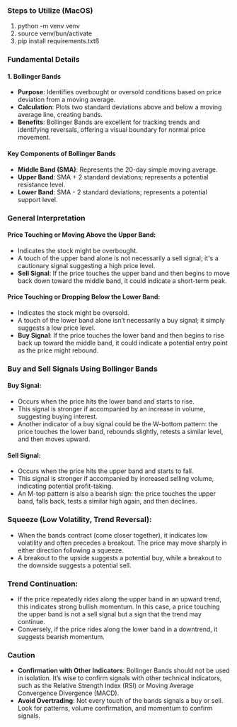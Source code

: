 ### Steps to Utilize (MacOS)
1. python -m venv venv
2. source venv/bun/activate
3. pip install requirements.txtß

### Fundamental Details

#### 1. Bollinger Bands
- **Purpose**: Identifies overbought or oversold conditions based on price deviation from a moving average.
- **Calculation**: Plots two standard deviations above and below a moving average line, creating bands.
- **Benefits**: Bollinger Bands are excellent for tracking trends and identifying reversals, offering a visual boundary for normal price movement.

#### Key Components of Bollinger Bands
- **Middle Band (SMA)**: Represents the 20-day simple moving average.
- **Upper Band**: SMA + 2 standard deviations; represents a potential resistance level.
- **Lower Band**: SMA - 2 standard deviations; represents a potential support level.

### General Interpretation
#### Price Touching or Moving Above the Upper Band:
- Indicates the stock might be overbought.
- A touch of the upper band alone is not necessarily a sell signal; it's a cautionary signal suggesting a high price level.
- **Sell Signal**: If the price touches the upper band and then begins to move back down toward the middle band, it could indicate a short-term peak.

#### Price Touching or Dropping Below the Lower Band:
- Indicates the stock might be oversold.
- A touch of the lower band alone isn’t necessarily a buy signal; it simply suggests a low price level.
- **Buy Signal**: If the price touches the lower band and then begins to rise back up toward the middle band, it could indicate a potential entry point as the price might rebound.

### Buy and Sell Signals Using Bollinger Bands
#### Buy Signal:
- Occurs when the price hits the lower band and starts to rise.
- This signal is stronger if accompanied by an increase in volume, suggesting buying interest.
- Another indicator of a buy signal could be the W-bottom pattern: the price touches the lower band, rebounds slightly, retests a similar level, and then moves upward.

#### Sell Signal:
- Occurs when the price hits the upper band and starts to fall.
- This signal is stronger if accompanied by increased selling volume, indicating potential profit-taking.
- An M-top pattern is also a bearish sign: the price touches the upper band, falls back, tests a similar high again, and then declines.

### Squeeze (Low Volatility, Trend Reversal):
- When the bands contract (come closer together), it indicates low volatility and often precedes a breakout. The price may move sharply in either direction following a squeeze.
- A breakout to the upside suggests a potential buy, while a breakout to the downside suggests a potential sell.

### Trend Continuation:
- If the price repeatedly rides along the upper band in an upward trend, this indicates strong bullish momentum. In this case, a price touching the upper band is not a sell signal but a sign that the trend may continue.
- Conversely, if the price rides along the lower band in a downtrend, it suggests bearish momentum.

### Caution
- **Confirmation with Other Indicators**: Bollinger Bands should not be used in isolation. It’s wise to confirm signals with other technical indicators, such as the Relative Strength Index (RSI) or Moving Average Convergence Divergence (MACD).
- **Avoid Overtrading**: Not every touch of the bands signals a buy or sell. Look for patterns, volume confirmation, and momentum to confirm signals.
